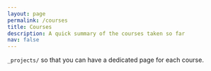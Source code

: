 ```yaml
---
layout: page
permalink: /courses
title: Courses
description: A quick summary of the courses taken so far
nav: false
---
```


`_projects/` so that you can have a dedicated page for each course.
